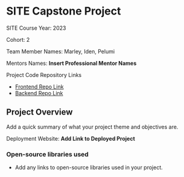 # SITE Capstone Project

SITE Course Year: 2023

Cohort: 2

Team Member Names: Marley, Iden, Pelumi

Mentors Names: **Insert Professional Mentor Names**

Project Code Repository Links

* [Frontend Repo Link](https://github.com/CashFlowPIMps/CashFlowCapstone/tree/main/cashflow-api)
* [Backend Repo Link]()

## Project Overview

Add a quick summary of what your project theme and objectives are. 

Deployment Website: **Add Link to Deployed Project**

### Open-source libraries used

- Add any links to open-source libraries used in your project.
